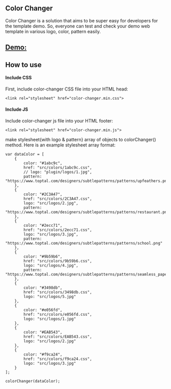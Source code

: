 ## Color Changer

Color Changer is a solution that aims to be super easy for developers for the template demo.
So, everyone can test and check your demo web template in various logo, color, pattern easily.

## [Demo:](https://asrmahfuz.github.io/Color-Changer/)

## How to use

#### Include CSS
First, include color-changer CSS file into your HTML head:

``` <link rel="stylesheet" href="color-changer.min.css"> ```

#### Include JS
Include color-changer js file into your HTML footer:

``` <link rel="stylesheet" href="color-changer.min.js"> ```

make stylesheet{with logo & pattern} array of objects to colorChanger() method. Here is an example stylesheet array format:

``` 
var dataColor = [
	{ 
		color: "#1abc9c",
		href: "src/colors/1abc9c.css",
		// logo: "plugin/logos/1.jpg",
		pattern: "https://www.toptal.com/designers/subtlepatterns/patterns/upfeathers.png"
	},
	{
		color: "#2C3A47",
		href: "src/colors/2C3A47.css",
		logo: "src/logos/2.jpg",
		pattern: "https://www.toptal.com/designers/subtlepatterns/patterns/restaurant.png"
	},
	{
		color: "#2ecc71",
		href: "src/colors/2ecc71.css",
		logo: "src/logos/3.jpg",
		pattern: "https://www.toptal.com/designers/subtlepatterns/patterns/school.png"
	},
	{
		color: "#9b59b6",
		href: "src/colors/9b59b6.css",
		logo: "src/logos/4.jpg",
		pattern: "https://www.toptal.com/designers/subtlepatterns/patterns/seamless_paper_texture.png"
	},
	{ 
		color: "#3498db",
		href: "src/colors/3498db.css",
		logo: "src/logos/5.jpg"
	},
	{
		color: "#e056fd",
		href: "src/colors/e056fd.css",
		logo: "src/logos/1.jpg"
	},
	{
		color: "#EAB543",
		href: "src/colors/EAB543.css",
		logo: "src/logos/2.jpg"
	},
	{
		color: "#f9ca24",
		href: "src/colors/f9ca24.css",
		logo: "src/logos/3.jpg"
	}
];

colorChanger(dataColor);

```
